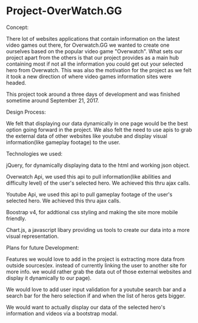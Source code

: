 # Project-OverWatch.GG

Concept:

There lot of websites applications that contain information on the latest video games out there, for Overwatch.GG we wanted to create one ourselves based on the popular video game "Overwatch". What sets our project apart from the others is that our project provides as a main hub containing most if not all the information you could get out your selected hero from Overwatch. This was also the motivation for the project as we felt it took a new direction of where video games information sites were headed.

This project took around a three days of development and was finished sometime around September 21, 2017.

Design Process:

We felt that displaying our data dynamically in one page would be the best option going forward in the project. We also felt the need to use apis to grab the external data of other websites like youtube and display visual information(like gameplay footage) to the user.

Technologies we used:

jQuery, for dynamically displaying data to the html and working json object.

Overwatch Api, we used this api to pull information(like abilities and difficulty level) of the user's selected hero. We achieved this thru ajax calls.

Youtube Api, we used this api to pull gameplay footage of the user's selected hero. We achieved this thru ajax calls.

Boostrap v4, for addtional css styling and making the site more mobile friendly.

Chart.js, a javascript libary providing us tools to create our data into a more visual representation.

Plans for future Development:

Features we would love to add in the project is extracting more data from outside sources(ex. instead of currently linking the user to another site for more info. we would rather grab the data out of those external websites and display it dynamically to our page).

We would love to add user input validation for a youtube search bar and a search bar for the hero selection if and when the list of heros gets bigger.

We would want to actually display our data of the selected hero's information and videos via a bootstrap modal.





